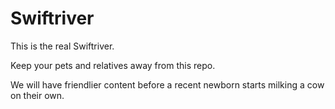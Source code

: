 Swiftriver
==========
This is the real Swiftriver.

Keep your pets and relatives away from this repo.

We will have friendlier content before a recent newborn starts milking a cow on their own.